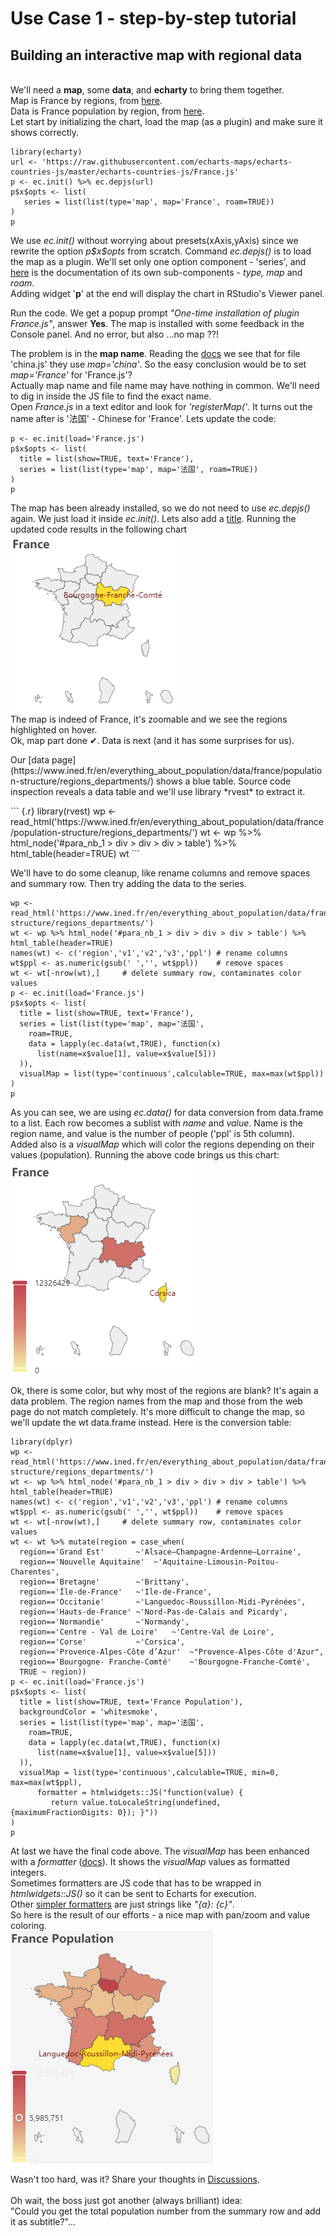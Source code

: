 <!--
---
title: "use case1"
author: "Helgasoft"
date: "2/17/2021"
output: html_document
---

```{r setup, include=FALSE}
knitr::opts_chunk$set(echo = TRUE)
```

## R Markdown

This is an R Markdown document. Markdown is a simple formatting syntax for authoring HTML, PDF, and MS Word documents. For more details on using R Markdown see <http://rmarkdown.rstudio.com>.

When you click the **Knit** button a document will be generated that includes both content as well as the output of any embedded R code chunks within the document. You can embed an R code chunk like this:

```{r cars}
summary(cars)
```

## Including Plots

You can also embed plots, for example:

```{r pressure, echo=FALSE}
plot(pressure)
```

Note that the `echo = FALSE` parameter was added to the code chunk to prevent printing of the R code that generated the plot.

<hr>  -->

# Use Case 1 - step-by-step tutorial

## Building an interactive map with regional data

<br /> We'll need a **map**, some **data**, and **echarty** to bring them together. <br /> Map is France by regions, from [here](https://raw.githubusercontent.com/echarts-maps/echarts-countries-js/master/echarts-countries-js/France.js). <br /> Data is France population by region, from [here](https://www.ined.fr/en/everything_about_population/data/france/population-structure/regions_departments/). <br /> Let start by initializing the chart, load the map (as a plugin) and make sure it shows correctly.

``` {.r}
library(echarty)
url <- 'https://raw.githubusercontent.com/echarts-maps/echarts-countries-js/master/echarts-countries-js/France.js'
p <- ec.init() %>% ec.depjs(url)
p$x$opts <- list(
   series = list(list(type='map', map='France', roam=TRUE))
)
p
```

We use *ec.init()* without worrying about presets(xAxis,yAxis) since we rewrite the option *p\$x\$opts* from scratch. Command *ec.depjs()* is to load the map as a plugin. We'll set only one option component - 'series', and [here](https://echarts.apache.org/en/option.html#series-map) is the documentation of its own sub-components - *type, map* and *roam*. <br /> 
Adding widget '**p**' at the end will display the chart in RStudio's Viewer panel.<p>
Run the code. We get a popup prompt *"One-time installation of plugin France.js"*, answer **Yes**. The map is installed with some feedback in the Console panel. And no error, but also ...no map ??!</p> 
The problem is in the **map name**. Reading the [docs](https://echarts.apache.org/en/option.html#series-map.map) we see that for file 'china.js' they use *map='china'*. So the easy conclusion would be to set *map='France'* for 'France.js'?<br /> 
Actually map name and file name may have nothing in common. We'll need to dig in inside the JS file to find the exact name.<br /> Open *France.js* in a text editor and look for *'registerMap('*. It turns out the name after is '法国' - Chinese for 'France'. Lets update the code:

``` {.r}
p <- ec.init(load='France.js')
p$x$opts <- list(
  title = list(show=TRUE, text='France'),
  series = list(list(type='map', map='法国', roam=TRUE))
)
p
```

The map has been already installed, so we do not need to use *ec.depjs()* again. We just load it inside *ec.init()*. Lets also add a [title](https://echarts.apache.org/en/option.html#title). Running the updated code results in the following chart <br /> 
<img src="img/uc1-1.png" alt="chart1"/> <br /> 
The map is indeed of France, it's zoomable and we see the regions highlighted on hover.<br /> Ok, map part done ✔. Data is next (and it has some surprises for us).   
<p>Our [data page](https://www.ined.fr/en/everything_about_population/data/france/population-structure/regions_departments/) shows a blue table. Source code inspection reveals a data table and we'll use library *rvest* to extract it.</p>
``` {.r}
library(rvest)
wp <- read_html('https://www.ined.fr/en/everything_about_population/data/france/population-structure/regions_departments/')
wt <- wp %>% html_node('#para_nb_1 > div > div > div > table') %>% html_table(header=TRUE)
wt
```

We'll have to do some cleanup, like rename columns and remove spaces and summary row. Then try adding the data to the series.<br />

``` {.r}
wp <- read_html('https://www.ined.fr/en/everything_about_population/data/france/population-structure/regions_departments/')
wt <- wp %>% html_node('#para_nb_1 > div > div > div > table') %>% html_table(header=TRUE)
names(wt) <- c('region','v1','v2','v3','ppl') # rename columns
wt$ppl <- as.numeric(gsub(' ','', wt$ppl))    # remove spaces
wt <- wt[-nrow(wt),]     # delete summary row, contaminates color values
p <- ec.init(load='France.js')
p$x$opts <- list(
  title = list(show=TRUE, text='France'),
  series = list(list(type='map', map='法国', 
    roam=TRUE,
    data = lapply(ec.data(wt,TRUE), function(x) 
      list(name=x$value[1], value=x$value[5]))
  )),
  visualMap = list(type='continuous',calculable=TRUE, max=max(wt$ppl))
)
p
```

As you can see, we are using *ec.data()* for data conversion from data.frame to a list. Each row becomes a sublist with *name* and *value*. Name is the region name, and value is the number of people ('ppl' is 5th column). <br /> Added also is a *visualMap* which will color the regions depending on their values (population). Running the above code brings us this chart:<br /> 
<img src="img/uc1-2.png" alt="chart1"/> <br /> 

Ok, there is some color, but why most of the regions are blank? It's again a data problem. The region names from the map and those from the web page do not match completely. It's more difficult to change the map, so we'll update the wt data.frame instead. Here is the conversion table:<br />

``` {.r}
library(dplyr)
wp <- read_html('https://www.ined.fr/en/everything_about_population/data/france/population-structure/regions_departments/')
wt <- wp %>% html_node('#para_nb_1 > div > div > div > table') %>% html_table(header=TRUE)
names(wt) <- c('region','v1','v2','v3','ppl') # rename columns
wt$ppl <- as.numeric(gsub(' ','', wt$ppl))    # remove spaces
wt <- wt[-nrow(wt),]     # delete summary row, contaminates color values
wt <- wt %>% mutate(region = case_when(
  region=='Grand Est'       ~'Alsace–Champagne-Ardenne–Lorraine',
  region=='Nouvelle Aquitaine'  ~'Aquitaine-Limousin-Poitou-Charentes',
  region=='Bretagne'        ~'Brittany',                                    
  region=='Île-de-France'   ~'Ile-de-France',
  region=='Occitanie'       ~'Languedoc-Roussillon-Midi-Pyrénées',
  region=='Hauts-de-France' ~'Nord-Pas-de-Calais and Picardy',
  region=='Normandie'       ~'Normandy',
  region=='Centre - Val de Loire'   ~'Centre-Val de Loire',
  region=='Corse'           ~'Corsica',
  region=='Provence-Alpes-Côte d’Azur'  ~"Provence-Alpes-Côte d'Azur",
  region=='Bourgogne- Franche-Comté'    ~'Bourgogne-Franche-Comté',
  TRUE ~ region))
p <- ec.init(load='France.js')
p$x$opts <- list(
  title = list(show=TRUE, text='France Population'),
  backgroundColor = 'whitesmoke',
  series = list(list(type='map', map='法国', 
    roam=TRUE,
    data = lapply(ec.data(wt,TRUE), function(x) 
      list(name=x$value[1], value=x$value[5]))
  )),
  visualMap = list(type='continuous',calculable=TRUE, min=0, max=max(wt$ppl),
      formatter = htmlwidgets::JS("function(value) { 
         return value.toLocaleString(undefined, {maximumFractionDigits: 0}); }"))
)
p
```

At last we have the final code above. The *visualMap* has been enhanced with a *formatter* ([docs](https://echarts.apache.org/en/option.html#visualMap-continuous.formatter)). It shows the *visualMap* values as formatted integers.<br /> 
Sometimes formatters are JS code that has to be wrapped in *htmlwidgets::JS()* so it can be sent to Echarts for execution.<br /> 
Other [simpler formatters](https://echarts.apache.org/en/option.html#series-scatter.tooltip.formatter) are just strings like *"{a}: {c}"*. <br />
So here is the result of our efforts - a nice map with pan/zoom and value coloring.<br />
<img src="img/uc1-3.png" alt="chart1"/> <br /> 

Wasn't too hard, was it? Share your thoughts in [Discussions](https://github.com/helgasoft/echarty/discussions). 
<br /> <br /> 
Oh wait, the boss just got another (always brilliant) idea: <br /> "Could you get the total population number from the summary row and add it as subtitle?"... 
<br />   <br />   <br />   <br />  
